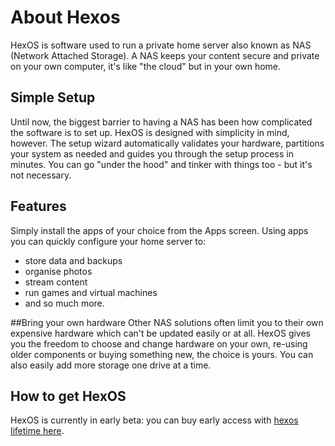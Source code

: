 # About Hexos

HexOS is software used to run a private home server also known as NAS (Network Attached Storage). A NAS keeps your content secure and private on your own computer, it's like "the cloud" but in your own home.

## Simple Setup

Until now, the biggest barrier to having a NAS has been how complicated the software is to set up. HexOS is designed with simplicity in mind, however. The setup wizard automatically validates your hardware, partitions your system as needed and guides you through the setup process in minutes. You can go "under the hood" and tinker with things too - but it's not necessary.

## Features

Simply install the apps of your choice from the Apps screen. Using apps you can quickly configure your home server to:
- store data and backups
- organise photos
- stream content
- run games and virtual machines 
- and so much more. 

##Bring your own hardware
Other NAS solutions often limit you to their own expensive hardware which can't be updated easily or at all. HexOS gives you the freedom to choose and change hardware on your own, re-using older components or buying something new, the choice is yours. You can also easily add more storage one drive at a time.

## How to get HexOS

HexOS is currently in early beta: you can buy early access with [hexos lifetime here](https://hexos.com/#earlyaccess). 
